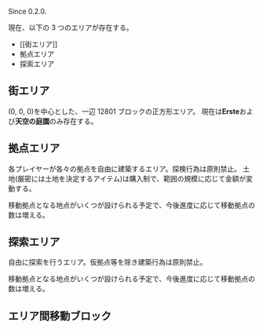 Since 0.2.0.

現在、以下の 3 つのエリアが存在する。

- [[街エリア]]
- 拠点エリア
- 探索エリア

## 街エリア

(0, 0, 0)を中心とした、一辺 12801 ブロックの正方形エリア。
現在は**Erste**および**天空の庭園**のみ存在する。

## 拠点エリア

各プレイヤーが各々の拠点を自由に建築するエリア。探検行為は原則禁止。
土地(厳密には土地を決定するアイテム)は購入制で、範囲の規模に応じて金額が変動する。

移動拠点となる地点がいくつが設けられる予定で、今後進度に応じて移動拠点の数は増える。

## 探索エリア

自由に探索を行うエリア。仮拠点等を除き建築行為は原則禁止。

移動拠点となる地点がいくつが設けられる予定で、今後進度に応じて移動拠点の数は増える。

## エリア間移動ブロック
